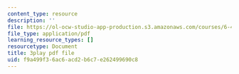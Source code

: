 ```yaml
---
content_type: resource
description: ''
file: https://ol-ocw-studio-app-production.s3.amazonaws.com/courses/6-451-principles-of-digital-communication-ii-spring-2005/f9a499f36ac6acd2b6c7e262499690c8_eyqoHN4-4jg.pdf
file_type: application/pdf
learning_resource_types: []
resourcetype: Document
title: 3play pdf file
uid: f9a499f3-6ac6-acd2-b6c7-e262499690c8
---
```

